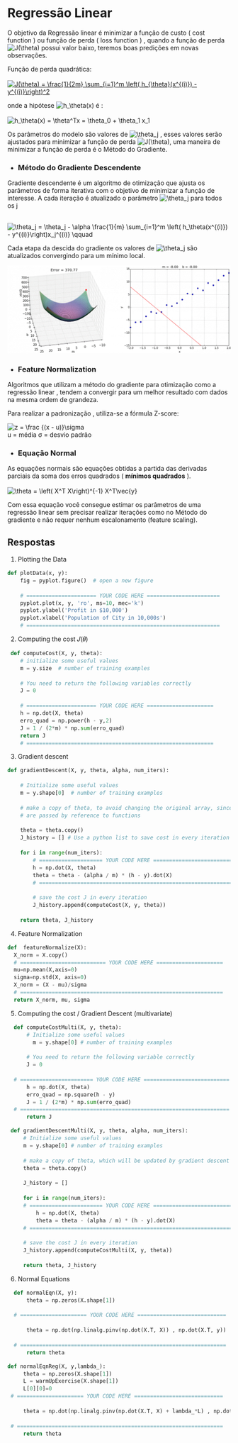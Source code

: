 # Regressão Linear
O objetivo da Regressão linear é minimizar a função de custo ( cost function ) ou função de perda ( loss function ) ,  quando a função de perda <img src="https://latex.codecogs.com/gif.latex?J(\theta)" title="J(\theta)" /> possui valor baixo, teremos boas predições em novas observações.

Função de perda quadrática:<br><br>
<a href="" target="_blank"><img src="https://latex.codecogs.com/gif.latex?J(\theta)&space;=&space;\frac{1}{2m}&space;\sum_{i=1}^m&space;\left(&space;h_{\theta}(x^{(i)})&space;-&space;y^{(i)}\right)^2" title="J(\theta) = \frac{1}{2m} \sum_{i=1}^m \left( h_{\theta}(x^{(i)}) - y^{(i)}\right)^2" /></a>

onde a hipótese <img src="https://latex.codecogs.com/gif.latex?h_\theta(x)" title="h_\theta(x)" /> é  : <br><br>
<img src="https://latex.codecogs.com/gif.latex?h_\theta(x)&space;=&space;\theta^Tx&space;=&space;\theta_0&space;&plus;&space;\theta_1&space;x_1" title="h_\theta(x) = \theta^Tx = \theta_0 + \theta_1 x_1" />

Os parâmetros do modelo são valores de <img src="https://latex.codecogs.com/gif.latex?\theta_j" title="\theta_j" /> , esses valores serão ajustados para minimizar a função de perda <img src="https://latex.codecogs.com/gif.latex?J(\theta)" title="J(\theta)" />, uma maneira de minimizar a função de perda é o Método do Gradiente.


* ### Método do Gradiente Descendente
Gradiente descendente é um algoritmo de otimização que ajusta os parâmetros de forma iterativa com o objetivo de minimizar a função de interesse.
A cada iteração é atualizado o parâmetro  <img src="https://latex.codecogs.com/gif.latex?\theta_j" title="\theta_j" />  para todos os j<br><br>

<img src="https://latex.codecogs.com/gif.latex?\theta_j&space;=&space;\theta_j&space;-&space;\alpha&space;\frac{1}{m}&space;\sum_{i=1}^m&space;\left(&space;h_\theta(x^{(i)})&space;-&space;y^{(i)}\right)x_j^{(i)}&space;\qquad" title="\theta_j = \theta_j - \alpha \frac{1}{m} \sum_{i=1}^m \left( h_\theta(x^{(i)}) - y^{(i)}\right)x_j^{(i)} \qquad" /><br>

Cada etapa da descida do gradiente os valores de <img src="https://latex.codecogs.com/gif.latex?\theta_j" title="\theta_j" />  são atualizados convergindo para um mínimo local.

<img src="gradiente.gif">

* ### Feature Normalization
Algoritmos que utilizam a método do gradiente para otimização como a regressão linear , tendem a convergir para um melhor resultado com dados na mesma ordem de grandeza.

Para realizar a padronização , utiliza-se a fórmula Z-score:<br>

<img src="https://latex.codecogs.com/gif.latex?z&space;=&space;\frac&space;{(x&space;-&space;u)}\sigma" title="z = \frac {(x - u)}\sigma" />
<br>
u = média 
σ = desvio padrão 

* ### Equação Normal
 As equações normais são equações obtidas a partida das derivadas parciais da soma dos erros quadrados ( **mínimos quadrados** ).<br>
 <br><img src="https://latex.codecogs.com/gif.latex?\theta&space;=&space;\left(&space;X^T&space;X\right)^{-1}&space;X^T\vec{y}" title="\theta = \left( X^T X\right)^{-1} X^T\vec{y}" />

Com essa equação você consegue estimar os parâmetros de uma regressão linear sem precisar realizar iterações como no Método do gradiente e não requer nenhum escalonamento (feature scaling).


## Respostas

1.  Plotting the Data
```python
def plotData(x, y):
    fig = pyplot.figure()  # open a new figure
    
    # ====================== YOUR CODE HERE ======================= 
    pyplot.plot(x, y, 'ro', ms=10, mec='k')
    pyplot.ylabel('Profit in $10,000')
    pyplot.xlabel('Population of City in 10,000s')
    # =============================================================
```
2. Computing the cost  𝐽(𝜃)
```python
 def computeCost(X, y, theta):
    # initialize some useful values
    m = y.size  # number of training examples
    
    # You need to return the following variables correctly
    J = 0
    
    # ====================== YOUR CODE HERE =====================   
    h = np.dot(X, theta)
    erro_quad = np.power(h - y,2)
    J = 1 / (2*m) * np.sum(erro_quad)  
    return J
    # ===========================================================
```

3. Gradient descent
```python
def gradientDescent(X, y, theta, alpha, num_iters):
 
    # Initialize some useful values
    m = y.shape[0]  # number of training examples
    
    # make a copy of theta, to avoid changing the original array, since numpy arrays
    # are passed by reference to functions
    
    theta = theta.copy()
    J_history = [] # Use a python list to save cost in every iteration
    
    for i in range(num_iters):
        # ==================== YOUR CODE HERE =========================
        h = np.dot(X, theta)
        theta = theta - (alpha / m) * (h - y).dot(X)
        # =============================================================
        
        # save the cost J in every iteration
        J_history.append(computeCost(X, y, theta))
    
    return theta, J_history
   ```
 
 4. Feature Normalization
  ```python
def  featureNormalize(X):
	X_norm = X.copy()
    # =========================== YOUR CODE HERE =====================
    mu=np.mean(X,axis=0)
    sigma=np.std(X, axis=0)
    X_norm = (X - mu)/sigma
    # ================================================================
    return X_norm, mu, sigma
```
  5. Computing the cost / Gradient Descent (multivariate)
  ```Python
    def computeCostMulti(X, y, theta):
	    # Initialize some useful values
		  m = y.shape[0] # number of training examples
    
	    # You need to return the following variable correctly
	    J = 0
    
    # ======================= YOUR CODE HERE ===========================
        h = np.dot(X, theta)
	    erro_quad = np.square(h - y)
	    J = 1 / (2*m) * np.sum(erro_quad) 
    # ==================================================================
	    return J
 ```
   ```Python
    def gradientDescentMulti(X, y, theta, alpha, num_iters):
	    # Initialize some useful values
	    m = y.shape[0] # number of training examples
    
	    # make a copy of theta, which will be updated by gradient descent
	    theta = theta.copy()
    
	    J_history = []
    
	    for i in range(num_iters):
        # ======================= YOUR CODE HERE ==========================
	        h = np.dot(X, theta)
	        theta = theta - (alpha / m) * (h - y).dot(X)
        # =================================================================
        
        # save the cost J in every iteration
	    J_history.append(computeCostMulti(X, y, theta))
    
	    return theta, J_history
 ```
  6. Normal Equations
  ```Python
    def normalEqn(X, y):
	    theta = np.zeros(X.shape[1])
    
    # ===================== YOUR CODE HERE ============================

	    theta = np.dot(np.linalg.pinv(np.dot(X.T, X)) , np.dot(X.T, y))
    
    # =================================================================
	    return theta
 ```
   ```Python
   def normalEqnReg(X, y,lambda_):
	    theta = np.zeros(X.shape[1])
	    L = warmUpExercise(X.shape[1])
	    L[0][0]=0
    # ===================== YOUR CODE HERE ============================

	    theta = np.dot(np.linalg.pinv(np.dot(X.T, X) + lambda_*L) , np.dot(X.T, y))
    
    # =================================================================
	    return theta
 ```
  
